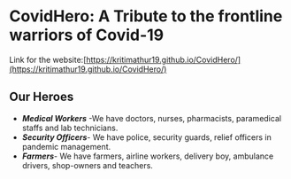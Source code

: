 # CovidHero: A Tribute to the frontline warriors of Covid-19

Link for the website:[https://kritimathur19.github.io/CovidHero/](https://kritimathur19.github.io/CovidHero/)

## Our Heroes
- ***Medical Workers*** -We have doctors, nurses, pharmacists, paramedical staffs and lab technicians.
- ***Security Officers***- We have police, security guards, relief officers in pandemic management.
- ***Farmers***- We have farmers, airline workers, delivery boy, ambulance drivers, shop-owners and teachers.

